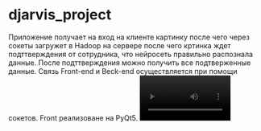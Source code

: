 # djarvis_project
Приложение получает на вход на клиенте картинку после чего через сокеты загружет в Hadoop на сервере после чего кртинка ждет подттверждения от сотрудника, что нейросеть правильно распознала данные. После подттверждения можно получить все подтверженные данные. Связь Front-end  и Beck-end осуществляется при помощи сокетов. Front реализоване на PyQt5. <video src='/djarvis.mp4' width=180/>

